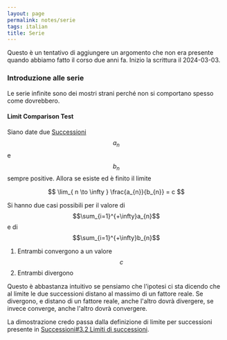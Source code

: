 ```yaml
---
layout: page
permalink: notes/serie
tags: italian
title: Serie
---
```


Questo è un tentativo di aggiungere un argomento che non era presente quando abbiamo fatto il corso due anni fa. Inizio la scrittura il 2024-03-03.


### Introduzione alle serie

Le serie infinite sono dei mostri strani perché non si comportano spesso come dovrebbero.

#### Limit Comparison Test
Siano date due [Successioni](/notes/successioni) $$a_{n}$$ e $$b_{n}$$ sempre positive. Allora se esiste ed è finito il limite

$$
\lim_{ n \to \infty } \frac{a_{n}}{b_{n}} = c
$$

Si hanno due casi possibili per il valore di $$\sum_{i=1}^{+\infty}a_{n}$$ e di $$\sum_{i=1}^{+\infty}b_{n}$$
1. Entrambi convergono a un valore $$c$$
2. Entrambi divergono

Questo è abbastanza intuitivo se pensiamo che l'ipotesi ci sta dicendo che al limite le due successioni distano al massimo di un fattore reale.
Se divergono, e distano di un fattore reale, anche l'altro dovrà divergere, se invece converge, anche l'altro dovrà convergere. 

La dimostrazione credo passa dalla definizione di limite per successioni presente in [Successioni#3.2 Limiti di successioni](/notes/successioni#3.2-limiti-di-successioni).